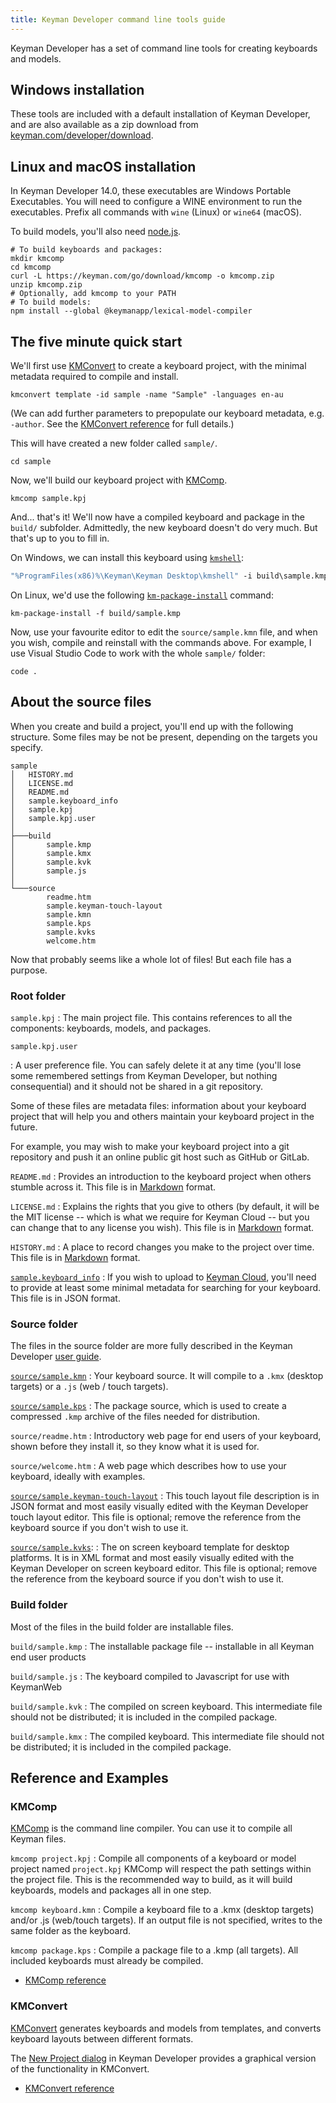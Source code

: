 ```yaml
---
title: Keyman Developer command line tools guide
---
```


Keyman Developer has a set of command line tools for creating keyboards and
models.

## Windows installation

These tools are included with a default installation of Keyman
Developer, and are also available as a zip download from
[keyman.com/developer/download](https://keyman.com/developer/download).

## Linux and macOS installation

In Keyman Developer 14.0, these executables are Windows Portable Executables.
You will need to configure a WINE environment to run the executables. Prefix all
commands with `wine` (Linux) or `wine64` (macOS).

To build models, you'll also need [node.js](https://nodejs.org/).

```shell
# To build keyboards and packages:
mkdir kmcomp
cd kmcomp
curl -L https://keyman.com/go/download/kmcomp -o kmcomp.zip
unzip kmcomp.zip
# Optionally, add kmcomp to your PATH
# To build models:
npm install --global @keymanapp/lexical-model-compiler
```

## The five minute quick start

We'll first use [KMConvert](../context/kmconvert) to create a keyboard project,
with the minimal metadata required to compile and install.

```shell
kmconvert template -id sample -name "Sample" -languages en-au
```

(We can add further parameters to prepopulate our keyboard metadata, e.g.
`-author`. See the [KMConvert reference](../context/kmconvert) for full
details.)

This will have created a new folder called `sample/`.

```shell
cd sample
```

Now, we'll build our keyboard project with [KMComp](../context/kmcomp).

```shell
kmcomp sample.kpj
```

And... that's it! We'll now have a compiled keyboard and package in the
`build/` subfolder. Admittedly, the new keyboard doesn't do very much. But
that's up to you to fill in.

On Windows, we can install this keyboard using [`kmshell`](/knowledge-base/98):

```cmd
"%ProgramFiles(x86)%\Keyman\Keyman Desktop\kmshell" -i build\sample.kmp -s
```

On Linux, we'd use the following
[`km-package-install`](/products/linux/current-version/reference/km-package-install)
command:

```shell
km-package-install -f build/sample.kmp
```

Now, use your favourite editor to edit the `source/sample.kmn` file, and when
you wish, compile and reinstall with the commands above. For example, I use
Visual Studio Code to work with the whole `sample/` folder:

```shell
code .
```

## About the source files

When you create and build a project, you'll end up with the following structure.
Some files may be not be present, depending on the targets you specify.

```plain
sample
│   HISTORY.md
│   LICENSE.md
│   README.md
│   sample.keyboard_info
│   sample.kpj
│   sample.kpj.user
│
├───build
│       sample.kmp
│       sample.kmx
│       sample.kvk
│       sample.js
│
└───source
        readme.htm
        sample.keyman-touch-layout
        sample.kmn
        sample.kps
        sample.kvks
        welcome.htm
```

Now that probably seems like a whole lot of files! But each file has a purpose.

### Root folder

`sample.kpj`
: The main project file. This contains references to all the components:
  keyboards, models, and packages.

`sample.kpj.user`

: A user preference file. You can safely delete it at any time (you'll lose some
  remembered settings from Keyman Developer, but nothing consequential) and it
  should not be shared in a git repository.

Some of these files are metadata files: information about your keyboard project
that will help you and others maintain your keyboard project in the future.

For example, you may wish to make your keyboard project into a git repository
and push it an online public git host such as GitHub or GitLab.

`README.md`
: Provides an introduction to the keyboard project when others stumble across
  it. This file is in [Markdown](https://commonmark.org) format.

`LICENSE.md`
: Explains the rights that you give to others (by default, it will be the MIT
  license -- which is what we require for Keyman Cloud -- but you can change
  that to any license you wish). This file is in
  [Markdown](https://commonmark.org) format.

`HISTORY.md`
: A place to record changes you make to the project over time. This file is in
[Markdown](https://commonmark.org) format.


[`sample.keyboard_info`](/developer/cloud/keyboard_info)
: If you wish to upload to [Keyman Cloud](/developer/keyboards), you'll need to
provide at least some minimal metadata for searching for your keyboard. This
file is in JSON format.

### Source folder

The files in the source folder are  more fully described in the Keyman Developer
[user guide](../..).

[`source/sample.kmn`](/developer/language)
: Your keyboard source. It will compile to a `.kmx` (desktop targets) or a `.js`
  (web / touch targets).

[`source/sample.kps`](../reference/file-types/kps)
: The package source, which is used to create a compressed `.kmp` archive of the
  files needed for distribution.

`source/readme.htm`
: Introductory web page for end users of your keyboard, shown before they
  install it, so they know what it is used for.

`source/welcome.htm`
: A web page which describes how to use your keyboard, ideally with examples.

[`source/sample.keyman-touch-layout`](../reference/file-types/keyman-touch-layout)
: This touch layout file description is in JSON format and most easily visually
  edited with the Keyman Developer touch layout editor. This file is optional;
  remove the reference from the keyboard source if you don't wish to use it.

[`source/sample.kvks`](../reference/file-types/kvks):
: The on screen keyboard template for desktop platforms. It is in XML format and
  most easily visually edited with the Keyman Developer on screen keyboard
  editor. This file is optional; remove the reference from the keyboard source
  if you don't wish to use it.

### Build folder

Most of the files in the build folder are installable files.

`build/sample.kmp`
: The installable package file -- installable in all Keyman end user products

`build/sample.js`
: The keyboard compiled to Javascript for use with KeymanWeb

`build/sample.kvk`
: The compiled on screen keyboard. This intermediate file should not be
  distributed; it is included in the compiled package.

`build/sample.kmx`
: The compiled keyboard. This intermediate file should not be distributed; it is
  included in the compiled package.

## Reference and Examples

### KMComp

[KMComp](../context/kmcomp) is the command line compiler. You can use it to
compile all Keyman files.

`kmcomp project.kpj`
: Compile all components of a keyboard or model project named `project.kpj`
KMComp will respect the path settings within the project file. This is the
recommended way to build, as it will build keyboards, models and packages all
in one step.

`kmcomp keyboard.kmn`
: Compile a keyboard file to a .kmx (desktop targets) and/or .js (web/touch
targets). If an output file is not specified, writes to the same folder as the
keyboard.

`kmcomp package.kps`
: Compile a package file to a .kmp (all targets). All included keyboards must
already be compiled.

* [KMComp reference](../context/kmcomp)

### KMConvert

[KMConvert](../context/kmconvert) generates keyboards and models from templates,
and converts keyboard layouts between different formats.

The [New Project dialog](../context/new-project) in Keyman Developer provides a graphical
version of the functionality in KMConvert.

* [KMConvert reference](../context/kmconvert)
